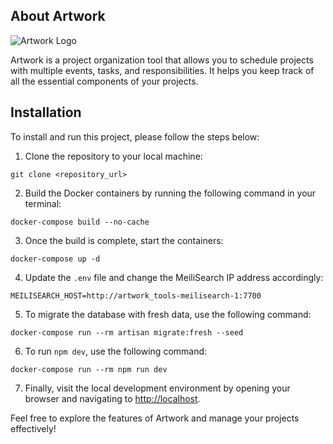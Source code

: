 ## About Artwork

![Artwork Logo](https://artwork.software/wp-content/uploads/2023/05/artwork-logo.svg)

Artwork is a project organization tool that allows you to schedule projects with multiple events, tasks, and responsibilities. It helps you keep track of all the essential components of your projects.

## Installation

To install and run this project, please follow the steps below:

1. Clone the repository to your local machine:

```shell
git clone <repository_url>
```

2. Build the Docker containers by running the following command in your terminal:

```shell
docker-compose build --no-cache
```

3. Once the build is complete, start the containers:

```shell
docker-compose up -d
```


4. Update the `.env` file and change the MeiliSearch IP address accordingly:

```shell
MEILISEARCH_HOST=http://artwork_tools-meilisearch-1:7700
```

5. To migrate the database with fresh data, use the following command:

```shell
docker-compose run --rm artisan migrate:fresh --seed
```

6. To run `npm dev`, use the following command:

```shell
docker-compose run --rm npm run dev
```

7. Finally, visit the local development environment by opening your browser and navigating to [http://localhost](http://localhost).

Feel free to explore the features of Artwork and manage your projects effectively!
